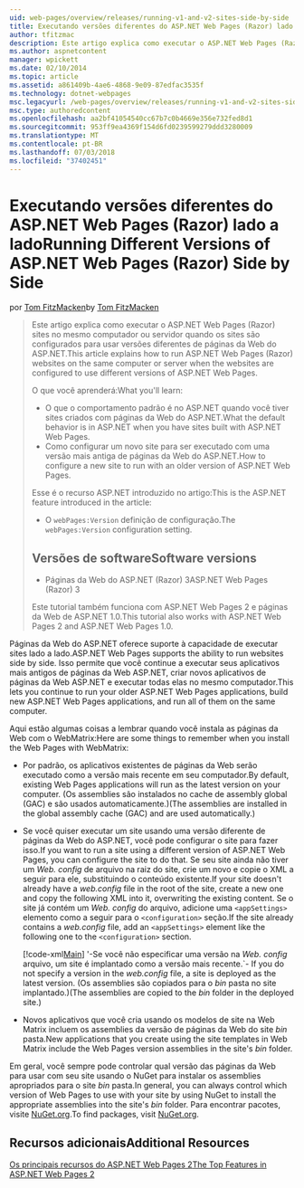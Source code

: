 ```yaml
---
uid: web-pages/overview/releases/running-v1-and-v2-sites-side-by-side
title: Executando versões diferentes do ASP.NET Web Pages (Razor) lado a lado | Microsoft Docs
author: tfitzmac
description: Este artigo explica como executar o ASP.NET Web Pages (Razor) sites no mesmo computador ou servidor quando os sites são configurados para usar diferentes versões...
ms.author: aspnetcontent
manager: wpickett
ms.date: 02/10/2014
ms.topic: article
ms.assetid: a861409b-4ae6-4868-9e09-87edfac3535f
ms.technology: dotnet-webpages
msc.legacyurl: /web-pages/overview/releases/running-v1-and-v2-sites-side-by-side
msc.type: authoredcontent
ms.openlocfilehash: aa2bf41054540cc67b7c0b4669e356e732fed8d1
ms.sourcegitcommit: 953ff9ea4369f154d6fd0239599279ddd3280009
ms.translationtype: MT
ms.contentlocale: pt-BR
ms.lasthandoff: 07/03/2018
ms.locfileid: "37402451"
---
```

<a name="running-different-versions-of-aspnet-web-pages-razor-side-by-side"></a><span data-ttu-id="2bf18-103">Executando versões diferentes do ASP.NET Web Pages (Razor) lado a lado</span><span class="sxs-lookup"><span data-stu-id="2bf18-103">Running Different Versions of ASP.NET Web Pages (Razor) Side by Side</span></span>
====================
<span data-ttu-id="2bf18-104">por [Tom FitzMacken](https://github.com/tfitzmac)</span><span class="sxs-lookup"><span data-stu-id="2bf18-104">by [Tom FitzMacken](https://github.com/tfitzmac)</span></span>

> <span data-ttu-id="2bf18-105">Este artigo explica como executar o ASP.NET Web Pages (Razor) sites no mesmo computador ou servidor quando os sites são configurados para usar versões diferentes de páginas da Web do ASP.NET.</span><span class="sxs-lookup"><span data-stu-id="2bf18-105">This article explains how to run ASP.NET Web Pages (Razor) websites on the same computer or server when the websites are configured to use different versions of ASP.NET Web Pages.</span></span>
> 
> <span data-ttu-id="2bf18-106">O que você aprenderá:</span><span class="sxs-lookup"><span data-stu-id="2bf18-106">What you'll learn:</span></span>
> 
> - <span data-ttu-id="2bf18-107">O que o comportamento padrão é no ASP.NET quando você tiver sites criados com páginas da Web do ASP.NET.</span><span class="sxs-lookup"><span data-stu-id="2bf18-107">What the default behavior is in ASP.NET when you have sites built with ASP.NET Web Pages.</span></span>
> - <span data-ttu-id="2bf18-108">Como configurar um novo site para ser executado com uma versão mais antiga de páginas da Web do ASP.NET.</span><span class="sxs-lookup"><span data-stu-id="2bf18-108">How to configure a new site to run with an older version of ASP.NET Web Pages.</span></span>
>   
> 
> <span data-ttu-id="2bf18-109">Esse é o recurso ASP.NET introduzido no artigo:</span><span class="sxs-lookup"><span data-stu-id="2bf18-109">This is the ASP.NET feature introduced in the article:</span></span>
> 
> - <span data-ttu-id="2bf18-110">O `webPages:Version` definição de configuração.</span><span class="sxs-lookup"><span data-stu-id="2bf18-110">The `webPages:Version` configuration setting.</span></span>
>   
> 
> ## <a name="software-versions"></a><span data-ttu-id="2bf18-111">Versões de software</span><span class="sxs-lookup"><span data-stu-id="2bf18-111">Software versions</span></span>
> 
> 
> - <span data-ttu-id="2bf18-112">Páginas da Web do ASP.NET (Razor) 3</span><span class="sxs-lookup"><span data-stu-id="2bf18-112">ASP.NET Web Pages (Razor) 3</span></span>
>   
> 
> <span data-ttu-id="2bf18-113">Este tutorial também funciona com ASP.NET Web Pages 2 e páginas da Web de ASP.NET 1.0.</span><span class="sxs-lookup"><span data-stu-id="2bf18-113">This tutorial also works with ASP.NET Web Pages 2 and ASP.NET Web Pages 1.0.</span></span>


<span data-ttu-id="2bf18-114">Páginas da Web do ASP.NET oferece suporte à capacidade de executar sites lado a lado.</span><span class="sxs-lookup"><span data-stu-id="2bf18-114">ASP.NET Web Pages supports the ability to run websites side by side.</span></span> <span data-ttu-id="2bf18-115">Isso permite que você continue a executar seus aplicativos mais antigos de páginas da Web ASP.NET, criar novos aplicativos de páginas da Web ASP.NET e executar todas elas no mesmo computador.</span><span class="sxs-lookup"><span data-stu-id="2bf18-115">This lets you continue to run your older ASP.NET Web Pages applications, build new ASP.NET Web Pages applications, and run all of them on the same computer.</span></span>

<span data-ttu-id="2bf18-116">Aqui estão algumas coisas a lembrar quando você instala as páginas da Web com o WebMatrix:</span><span class="sxs-lookup"><span data-stu-id="2bf18-116">Here are some things to remember when you install the Web Pages with WebMatrix:</span></span>

- <span data-ttu-id="2bf18-117">Por padrão, os aplicativos existentes de páginas da Web serão executado como a versão mais recente em seu computador.</span><span class="sxs-lookup"><span data-stu-id="2bf18-117">By default, existing Web Pages applications will run as the latest version on your computer.</span></span> <span data-ttu-id="2bf18-118">(Os assemblies são instalados no cache de assembly global (GAC) e são usados automaticamente.)</span><span class="sxs-lookup"><span data-stu-id="2bf18-118">(The assemblies are installed in the global assembly cache (GAC) and are used automatically.)</span></span>
- <span data-ttu-id="2bf18-119">Se você quiser executar um site usando uma versão diferente de páginas da Web do ASP.NET, você pode configurar o site para fazer isso.</span><span class="sxs-lookup"><span data-stu-id="2bf18-119">If you want to run a site using a different version of ASP.NET Web Pages, you can configure the site to do that.</span></span> <span data-ttu-id="2bf18-120">Se seu site ainda não tiver um *Web. config* de arquivo na raiz do site, crie um novo e copie o XML a seguir para ele, substituindo o conteúdo existente.</span><span class="sxs-lookup"><span data-stu-id="2bf18-120">If your site doesn't already have a *web.config* file in the root of the site, create a new one and copy the following XML into it, overwriting the existing content.</span></span> <span data-ttu-id="2bf18-121">Se o site já contém um *Web. config* do arquivo, adicione uma `<appSettings>` elemento como a seguir para o `<configuration>` seção.</span><span class="sxs-lookup"><span data-stu-id="2bf18-121">If the site already contains a *web.config* file, add an `<appSettings>` element like the following one to the `<configuration>` section.</span></span>

    [!code-xml[Main](running-v1-and-v2-sites-side-by-side/samples/sample1.xml)]
  <span data-ttu-id="2bf18-122">'-Se você não especificar uma versão na *Web. config* arquivo, um site é implantado como a versão mais recente.</span><span class="sxs-lookup"><span data-stu-id="2bf18-122">\`- If you do not specify a version in the *web.config* file, a site is deployed as the latest version.</span></span> <span data-ttu-id="2bf18-123">(Os assemblies são copiados para o *bin* pasta no site implantado.)</span><span class="sxs-lookup"><span data-stu-id="2bf18-123">(The assemblies are copied to the *bin* folder in the deployed site.)</span></span>
- <span data-ttu-id="2bf18-124">Novos aplicativos que você cria usando os modelos de site na Web Matrix incluem os assemblies da versão de páginas da Web do site *bin* pasta.</span><span class="sxs-lookup"><span data-stu-id="2bf18-124">New applications that you create using the site templates in Web Matrix include the Web Pages version assemblies in the site's *bin* folder.</span></span>

<span data-ttu-id="2bf18-125">Em geral, você sempre pode controlar qual versão das páginas da Web para usar com seu site usando o NuGet para instalar os assemblies apropriados para o site *bin* pasta.</span><span class="sxs-lookup"><span data-stu-id="2bf18-125">In general, you can always control which version of Web Pages to use with your site by using NuGet to install the appropriate assemblies into the site's *bin* folder.</span></span> <span data-ttu-id="2bf18-126">Para encontrar pacotes, visite [NuGet.org](http://NuGet.org).</span><span class="sxs-lookup"><span data-stu-id="2bf18-126">To find packages, visit [NuGet.org](http://NuGet.org).</span></span>

## <a name="additional-resources"></a><span data-ttu-id="2bf18-127">Recursos adicionais</span><span class="sxs-lookup"><span data-stu-id="2bf18-127">Additional Resources</span></span>

[<span data-ttu-id="2bf18-128">Os principais recursos do ASP.NET Web Pages 2</span><span class="sxs-lookup"><span data-stu-id="2bf18-128">The Top Features in ASP.NET Web Pages 2</span></span>](top-features-in-web-pages-2.md)
